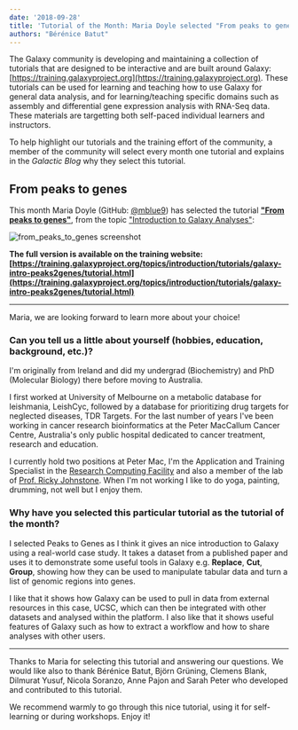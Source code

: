 ```yaml
---
date: '2018-09-28'
title: 'Tutorial of the Month: Maria Doyle selected "From peaks to genes"'
authors: "Bérénice Batut"
---
```


The Galaxy community is developing and maintaining a collection of tutorials that are designed to be interactive and are built around Galaxy: [https://training.galaxyproject.org](https://training.galaxyproject.org). These tutorials can be used for learning and teaching how to use Galaxy for general data analysis, and for learning/teaching specific domains such as assembly and differential gene expression analysis with RNA-Seq data. These materials are targetting both self-paced individual learners and instructors.

To help highlight our tutorials and the training effort of the community, a member of the community will select every month one tutorial and explains in the *Galactic Blog* why they select this tutorial.

## From peaks to genes

This month Maria Doyle (GitHub: [@mblue9](https://github.com/mblue9)) has selected the tutorial **["From peaks to genes"](http://galaxyproject.github.io/training-material/topics/introduction/tutorials/galaxy-intro-peaks2genes/tutorial.html)**, from the topic ["Introduction to Galaxy Analyses"](http://galaxyproject.github.io/training-material/topics/introduction/s):

<img class="img-fluid mx-auto" src="/src/blog/2018-09-totm/from_peaks_to_genes.png" alt="from_peaks_to_genes screenshot"/>

**The full version is available on the training website: [https://training.galaxyproject.org/topics/introduction/tutorials/galaxy-intro-peaks2genes/tutorial.html](https://training.galaxyproject.org/topics/introduction/tutorials/galaxy-intro-peaks2genes/tutorial.html)**

---

Maria, we are looking forward to learn more about your choice!

### Can you tell us a little about yourself (hobbies, education, background, etc.)?

I'm originally from Ireland and did my undergrad (Biochemistry) and PhD (Molecular Biology) there before moving to Australia.

I first worked at University of Melbourne on a metabolic database for leishmania, LeishCyc, followed by a database for prioritizing drug targets for neglected diseases, TDR Targets. For the last number of years I've been working in cancer research bioinformatics at the Peter MacCallum Cancer Centre, Australia's only public hospital dedicated to cancer treatment, research and education.

I currently hold two positions at Peter Mac, I'm the Application and Training Specialist in the [Research Computing Facility](https://www.petermac.org/research/core-facilities/research-computing-facility) and also a member of the lab of [Prof. Ricky Johnstone](https://www.petermac.org/research/labs/ricky-johnstone). When I'm not working I like to do yoga, painting, drumming, not well but I enjoy them.

### Why have you selected this particular tutorial as the tutorial of the month?

I selected Peaks to Genes as I think it gives an nice introduction to Galaxy using a real-world case study. It takes a dataset from a published paper and uses it to demonstrate some useful tools in Galaxy e.g. **Replace**, **Cut**, **Group**, showing how they can be used to manipulate tabular data and turn a list of genomic regions into genes.

I like that it shows how Galaxy can be used to pull in data from external resources in this case, UCSC, which can then be integrated with other datasets and analysed within the platform. I also like that it shows useful features of Galaxy such as how to extract a workflow and how to share analyses with other users.

---

Thanks to Maria for selecting this tutorial and answering our questions. We would like also to thank Bérénice Batut, Björn Grüning, Clemens Blank, Dilmurat Yusuf, Nicola Soranzo, Anne Pajon and Sarah Peter who developed and contributed to this tutorial. 

We recommend warmly to go through this nice tutorial, using it for self-learning or during workshops. Enjoy it!